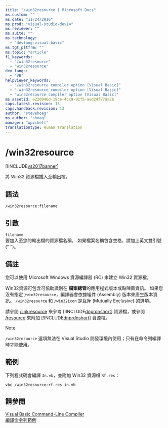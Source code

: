 ```yaml
---
title: "/win32resource | Microsoft Docs"
ms.custom: ""
ms.date: "11/24/2016"
ms.prod: "visual-studio-dev14"
ms.reviewer: ""
ms.suite: ""
ms.technology: 
  - "devlang-visual-basic"
ms.tgt_pltfrm: ""
ms.topic: "article"
f1_keywords: 
  - "/win32resource"
  - "win32resource"
dev_langs: 
  - "VB"
helpviewer_keywords: 
  - "/win32resource compiler option [Visual Basic]"
  - "-win32resource compiler option [Visual Basic]"
  - "win32resource compiler option [Visual Basic]"
ms.assetid: e226946d-19ce-4cc9-91f5-aed24f77aa2b
caps.latest.revision: 13
caps.handback.revision: 13
author: "stevehoag"
ms.author: "shoag"
manager: "wpickett"
translationtype: Human Translation
---
```

# /win32resource
[!INCLUDE[vs2017banner](../../../csharp/includes/vs2017banner.md)]

將 Win32 資源檔插入至輸出檔。  
  
## 語法  
  
```  
/win32resource:filename  
```  
  
## 引數  
 `filename`  
 要加入至您的輸出檔的資源檔名稱。  如果檔案名稱包含空格，請加上英文雙引號 \(" "\)。  
  
## 備註  
 您可以使用 Microsoft Windows 資源編譯器 \(RC\) 來建立 Win32 資源檔。  
  
 Win32資源可包含可協助識別在 **檔案總管**的應用程式版本或點陣圖資訊。  如果您沒有指定 `/win32resource`，編譯器會依據組件 \(Assembly\) 版本來產生版本資訊。  `/win32resource` 和 `/win32icon` 是互斥 \(Mutually Exclusive\) 的選項。  
  
 請參閱 [\/linkresource](../../../visual-basic/reference/command-line-compiler/linkresource.md) 來參考 [!INCLUDE[dnprdnshort](../../../csharp/getting-started/includes/dnprdnshort_md.md)] 資源檔，或參閱 [\/resource](../../../visual-basic/reference/command-line-compiler/resource.md) 來附加 [!INCLUDE[dnprdnshort](../../../csharp/getting-started/includes/dnprdnshort_md.md)] 資源檔。  
  
> [!NOTE]
>  `/win32resource` 選項無法在 Visual Studio 開發環境內使用；只有在命令列編譯時才能使用。  
  
## 範例  
 下列程式碼會編譯 `In.vb`，並附加 Win32 資源檔 `Rf.res`：  
  
```  
vbc /win32resource:rf.res in.vb  
```  
  
## 請參閱  
 [Visual Basic Command\-Line Compiler](../../../visual-basic/reference/command-line-compiler/index.md)   
 [編譯命令列範例](../../../visual-basic/reference/command-line-compiler/sample-compilation-command-lines.md)